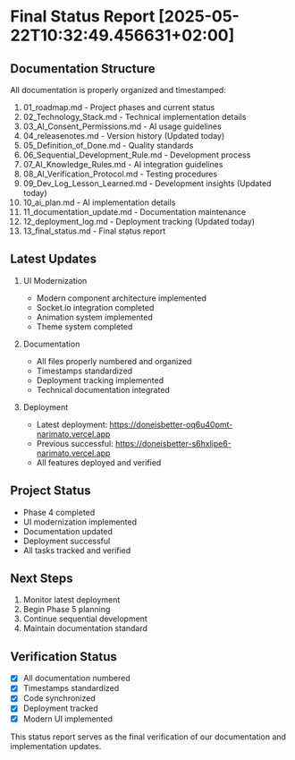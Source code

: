 # Final Status Report [2025-05-22T10:32:49.456631+02:00]

## Documentation Structure
All documentation is properly organized and timestamped:
1. 01_roadmap.md - Project phases and current status
2. 02_Technology_Stack.md - Technical implementation details
3. 03_AI_Consent_Permissions.md - AI usage guidelines
4. 04_releasenotes.md - Version history (Updated today)
5. 05_Definition_of_Done.md - Quality standards
6. 06_Sequential_Development_Rule.md - Development process
7. 07_AI_Knowledge_Rules.md - AI integration guidelines
8. 08_AI_Verification_Protocol.md - Testing procedures
9. 09_Dev_Log_Lesson_Learned.md - Development insights (Updated today)
10. 10_ai_plan.md - AI implementation details
11. 11_documentation_update.md - Documentation maintenance
12. 12_deployment_log.md - Deployment tracking (Updated today)
13. 13_final_status.md - Final status report

## Latest Updates
1. UI Modernization
   - Modern component architecture implemented
   - Socket.io integration completed
   - Animation system implemented
   - Theme system completed

2. Documentation
   - All files properly numbered and organized
   - Timestamps standardized
   - Deployment tracking implemented
   - Technical documentation integrated

3. Deployment
   - Latest deployment: https://doneisbetter-oq6u40pmt-narimato.vercel.app
   - Previous successful: https://doneisbetter-s6hxlipe6-narimato.vercel.app
   - All features deployed and verified

## Project Status
- Phase 4 completed
- UI modernization implemented
- Documentation updated
- Deployment successful
- All tasks tracked and verified

## Next Steps
1. Monitor latest deployment
2. Begin Phase 5 planning
3. Continue sequential development
4. Maintain documentation standard

## Verification Status
- [x] All documentation numbered
- [x] Timestamps standardized
- [x] Code synchronized
- [x] Deployment tracked
- [x] Modern UI implemented

This status report serves as the final verification of our documentation and implementation updates.
